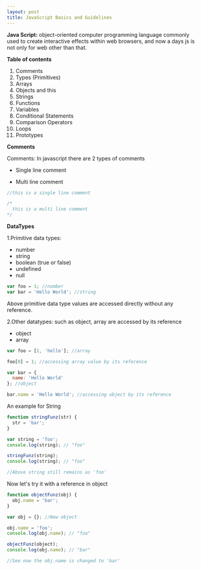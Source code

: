 ```yaml
---
layout: post
title: JavaScript Basics and Guidelines
---
```


**Java Script:**
object-oriented computer programming language commonly used to create interactive effects within web browsers, and now a days js is not only for web other than that.

**Table of contents**

  1. Comments
  2. Types (Primitives)
  3. Arrays
  4. Objects and this
  5. Strings
  6. Functions
  7. Variables
  8. Conditional Statements
  9. Comparison Operators
  10. Loops
  11. Prototypes

**Comments**

Comments: In javascript there are 2 types of comments
* Single line comment

* Multi line comment

```javascript
//this is a single line comment

/*
  this is a multi line comment
*/
```

**DataTypes**

1.Primitive data types:

* number
* string
* boolean (true or false)
* undefined
* null

```javascript
var foo = 1; //number
var bar = 'Hello World'; //string
```

Above primitive data type values are accessed directly without any reference.

2.Other datatypes: such as object, array are accessed by its reference

* object
* array

```javascript
var foo = [1, 'hello']; //array

foo[0] = 1; //accessing array value by its reference

var bar = {
  name: 'Hello World' 
}; //object

bar.name = 'Hello World'; //accessing object by its reference
```
An example for String

```javascript
function stringFunz(str) {
  str = 'bar';
}

var string = 'foo';
console.log(string); // "foo"

stringFunz(string);
console.log(string); // "foo"

//Above string still remains as 'foo'
```

Now let's try it with a reference in object

```javascript
function objectFunz(obj) {
  obj.name = 'bar';
}

var obj = {}; //New object

obj.name = 'foo';
console.log(obj.name); // "foo"

objectFunz(object);
console.log(obj.name); // "bar"

//See now the obj.name is changed to 'bar'
```






